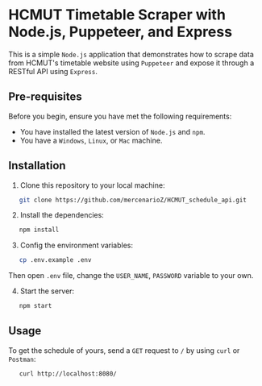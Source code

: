 # HCMUT Timetable Scraper with Node.js, Puppeteer, and Express

This is a simple `Node.js` application that demonstrates how to scrape data from HCMUT's timetable website using `Puppeteer` and expose it through a RESTful API using `Express`.

## Pre-requisites

Before you begin, ensure you have met the following requirements:

- You have installed the latest version of `Node.js` and `npm`.
- You have a `Windows`, `Linux`, or `Mac` machine.

## Installation

1. Clone this repository to your local machine:

```bash
   git clone https://github.com/mercenarioZ/HCMUT_schedule_api.git
```
2. Install the dependencies:

```bash
   npm install
```
3. Config the environment variables:

```bash
   cp .env.example .env
```
Then open `.env` file, change the `USER_NAME`, `PASSWORD` variable to your own.

4. Start the server:
```bash
   npm start
```

## Usage

To get the schedule of yours, send a `GET` request to `/` by using `curl` or `Postman`:

```bash
   curl http://localhost:8080/
```
